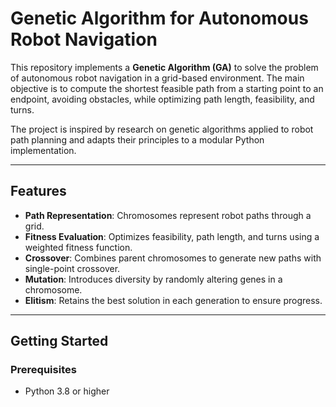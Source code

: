 
# Genetic Algorithm for Autonomous Robot Navigation

This repository implements a **Genetic Algorithm (GA)** to solve the problem of autonomous robot navigation in a grid-based environment. The main objective is to compute the shortest feasible path from a starting point to an endpoint, avoiding obstacles, while optimizing path length, feasibility, and turns.

The project is inspired by research on genetic algorithms applied to robot path planning and adapts their principles to a modular Python implementation.

---

## Features

- **Path Representation**: Chromosomes represent robot paths through a grid.
- **Fitness Evaluation**: Optimizes feasibility, path length, and turns using a weighted fitness function.
- **Crossover**: Combines parent chromosomes to generate new paths with single-point crossover.
- **Mutation**: Introduces diversity by randomly altering genes in a chromosome.
- **Elitism**: Retains the best solution in each generation to ensure progress.

---

## Getting Started

### Prerequisites

- Python 3.8 or higher
